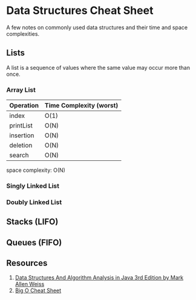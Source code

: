 # Data Structures Cheat Sheet
A few notes on commonly used data structures and their time and space complexities.
## Lists
A list is a sequence of values where the same value may occur more than once.
### Array List
| Operation | Time Complexity (worst) |
|-----------|-------------------------|
| index     | O(1)                    |
| printList | O(N)                    |
| insertion | O(N)                    |
| deletion  | O(N)                    |
| search    | O(N)                    |
space complexity: O(N)

### Singly Linked List


### Doubly Linked List

## Stacks (LIFO)

## Queues (FIFO)

## Resources

1. [Data Structures And Algorithm Analysis in Java 3rd Edition by Mark Allen Weiss](http://www.amazon.com/Data-Structures-Algorithm-Analysis-Java/dp/0132576279/ref=sr_1_1?ie=UTF8&qid=1425517283&sr=8-1&keywords=Data+Structures+and+Algorithms+analysis+in+java+mark+allen)
2. [Big O Cheat Sheet](http://bigocheatsheet.com/)